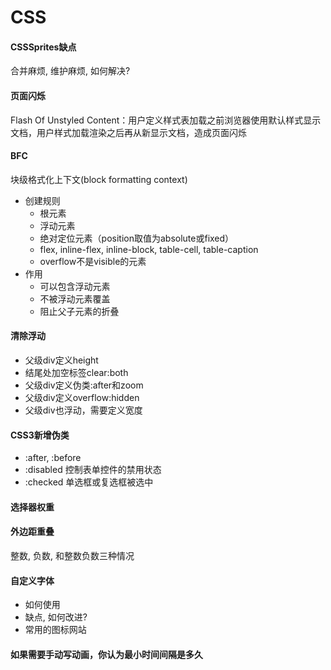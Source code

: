 # CSS

#### CSSSprites缺点

合并麻烦, 维护麻烦, 如何解决?

#### 页面闪烁

Flash Of Unstyled Content：用户定义样式表加载之前浏览器使用默认样式显示文档，用户样式加载渲染之后再从新显示文档，造成页面闪烁

#### BFC

块级格式化上下文(block formatting context)

- 创建规则
  - 根元素
  - 浮动元素
  - 绝对定位元素（position取值为absolute或fixed）
  - flex, inline-flex, inline-block, table-cell, table-caption
  - overflow不是visible的元素
- 作用
  - 可以包含浮动元素
  - 不被浮动元素覆盖
  - 阻止父子元素的折叠

#### 清除浮动

- 父级div定义height
- 结尾处加空标签clear:both
- 父级div定义伪类:after和zoom
- 父级div定义overflow:hidden
- 父级div也浮动，需要定义宽度

#### CSS3新增伪类

- :after, :before
- :disabled 控制表单控件的禁用状态
- :checked 单选框或复选框被选中

#### 选择器权重

#### 外边距重叠

整数, 负数, 和整数负数三种情况

#### 自定义字体

- 如何使用
- 缺点, 如何改进?
- 常用的图标网站

#### 如果需要手动写动画，你认为最小时间间隔是多久